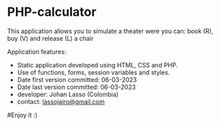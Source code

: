 # PHP-calculator
This application allows you to simulate a theater were you can: book (R), buy (V) and release (L) a chair

Application features:
- Static application developed using HTML, CSS and PHP.
- Use of functions, forms, session variables and styles.
- Date first version committed: 06-03-2023
- Date last version committed: 06-03-2023
- developer: Johan Lasso (Colombia)
- contact: lassojairo@gmail.com

#Enjoy it :)

